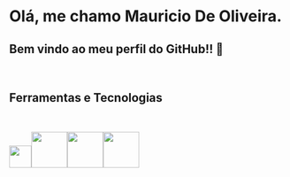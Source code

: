 # Olá, me chamo Mauricio De Oliveira. 
## Bem vindo ao meu perfil do GitHub!! 👋
<br>

<h2 align="left">
  Ferramentas e Tecnologias
    </h2>
<br>

<p>

  <img src="https://cdn.jsdelivr.net/gh/devicons/devicon/icons/c/c-plain.svg" width="40" height="40"/><img src="https://cdn.jsdelivr.net/gh/devicons/devicon/icons/git/git-original-wordmark.svg" width="65" height="65"/><img src="https://cdn.jsdelivr.net/gh/devicons/devicon/icons/github/github-original-wordmark.svg" width="65" height="65"/><img src="https://cdn.jsdelivr.net/gh/devicons/devicon/icons/linux/linux-original.svg" width="65" height="65"/></p>  
          


        
          
          

<!--
**OliverM1981/OliverM1981** is a ✨ _special_ ✨ repository because its `README.md` (this file) appears on your GitHub profile.

Here are some ideas to get you started:

- 🔭 I’m currently working on ...
- 🌱 I’m currently learning ...
- 👯 I’m looking to collaborate on ...
- 🤔 I’m looking for help with ...
- 💬 Ask me about ...
- 📫 How to reach me: ...
- 😄 Pronouns: ...
- ⚡ Fun fact: ...
-->
